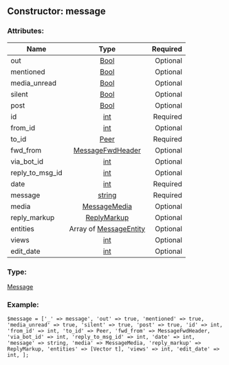 ## Constructor: message  

### Attributes:

| Name     |    Type       | Required |
|----------|:-------------:|---------:|
|out|[Bool](../types/Bool.md) | Optional|
|mentioned|[Bool](../types/Bool.md) | Optional|
|media\_unread|[Bool](../types/Bool.md) | Optional|
|silent|[Bool](../types/Bool.md) | Optional|
|post|[Bool](../types/Bool.md) | Optional|
|id|[int](../types/int.md) | Required|
|from\_id|[int](../types/int.md) | Optional|
|to\_id|[Peer](../types/Peer.md) | Required|
|fwd\_from|[MessageFwdHeader](../types/MessageFwdHeader.md) | Optional|
|via\_bot\_id|[int](../types/int.md) | Optional|
|reply\_to\_msg\_id|[int](../types/int.md) | Optional|
|date|[int](../types/int.md) | Required|
|message|[string](../types/string.md) | Required|
|media|[MessageMedia](../types/MessageMedia.md) | Optional|
|reply\_markup|[ReplyMarkup](../types/ReplyMarkup.md) | Optional|
|entities|Array of [MessageEntity](../types/MessageEntity.md) | Optional|
|views|[int](../types/int.md) | Optional|
|edit\_date|[int](../types/int.md) | Optional|
### Type: 

[Message](../types/Message.md)
### Example:

```
$message = ['_' => message', 'out' => true, 'mentioned' => true, 'media_unread' => true, 'silent' => true, 'post' => true, 'id' => int, 'from_id' => int, 'to_id' => Peer, 'fwd_from' => MessageFwdHeader, 'via_bot_id' => int, 'reply_to_msg_id' => int, 'date' => int, 'message' => string, 'media' => MessageMedia, 'reply_markup' => ReplyMarkup, 'entities' => [Vector t], 'views' => int, 'edit_date' => int, ];
```